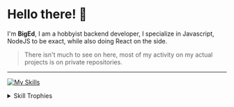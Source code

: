 # Hello there! :wave:

I'm **BigEd**, I am a hobbyist backend developer, I specialize in Javascript, NodeJS to be exact, while also doing React on the side.

> There isn't much to see on here, most of my activity on my actual projects is on private repositories.
---
[![My Skills](https://skillicons.dev/icons?i=js,nodejs,electron,express,lua,bots,tailwind,css,cs,c,react,mongodb&perline=4&)](https://skillicons.dev)

<details>
  <summary>Skill Trophies</summary>
  
  [![trophy](https://github-profile-trophy.vercel.app/?username=BigEd33&theme=dracula)](https://github.com/ryo-ma/github-profile-trophy)
</details>
